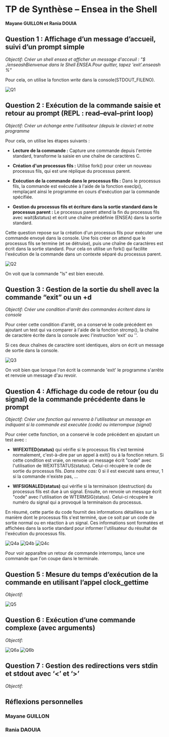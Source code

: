 # TP de Synthèse – Ensea in the Shell

**Mayane GUILLON et Rania DOUIA**

## Question 1 : Affichage d’un message d’accueil, suivi d’un prompt simple
*Objectif: Créer un shell ensea et afficher un message d'acceuil : "$ ./enseashBienvenue dans le Shell ENSEA.Pour quitter, tapez 'exit'.enseash %"*

Pour cela, on utilise la fonction *write* dans la console(STDOUT_FILENO).

![Q1](img/q1shell.png)

## Question 2 : Exécution de la commande saisie et retour au prompt (REPL : read–eval–print loop)
*Objectif: Créer un échange entre l'utilisateur (depuis le clavier) et notre programme*

Pour cela, on utilise les étapes suivants :

* **Lecture de la commande :** Capture une commande depuis l'entrée standard, transforme la saisie en une chaîne de caractères C.

* **Création d'un processus fils :** Utilise fork() pour créer un nouveau processus fils, qui est une réplique du processus parent.

* **Exécution de la commande dans le processus fils :** Dans le processus fils, la commande est exécutée à l'aide de la fonction execlp(), remplaçant ainsi le programme en cours d'exécution par la commande spécifiée.

* **Gestion du processus fils et écriture dans la sortie standard dans le processus parent :** Le processus parent attend la fin du processus fils avec wait(&status) et écrit une chaîne prédéfinie (ENSEA) dans la sortie standard.

Cette question repose sur la création d'un processus fils pour exécuter une commande envoyé dans la console. Une fois créer on attend que le processus fils se termine (et se détruise), puis une chaîne de caractères est écrit dans la sortie standard. Pour cela on utilise un fork() qui facilite l'exécution de la commande dans un contexte séparé du processus parent.

![Q2](img/q2shell.png) 

On voit que la commande "ls" est bien executé.

## Question 3 : Gestion de la sortie du shell avec la commande “exit” ou un <ctrl>+d
*Objectif: Créer une condition d'arrêt des commandes écritent dans la console*

Pour créer cette condition d'arrêt, on a conservé le code précédent en ajoutant un test qui va comparer à l'aide de la fonction strcmp(), la chaîne de caractère écrite dans la console avec l'instruction 'exit' ou ''. 

Si ces deux chaînes de caractère sont identiques, alors on écrit un message de sortie dans la console.

![Q3](img/q3shell.png)

On voit bien que lorsque l'on écrit la commande 'exit' le programme s'arrête et renvoie un message d'au revoir. 

## Question 4 : Affichage du code de retour (ou du signal) de la commande précédente dans le prompt 
*Objectif: Créer une fonction qui renverra à l'utilisateur un message en indiquant si la commande est executée (code) ou interrompue (signal)*

Pour créer cette fonction, on a conservé le code précédent en ajoutant un test avec : 

* **WIFEXITED(status)** qui vérifie si le processus fils s'est terminé normalement, c'est-à-dire par un appel à exit() ou à la fonction return. Si cette condition est vraie, on renvoie un message écrit "code" avec l'utilisation de WEXITSTATUS(status). Celui-ci récupère le code de sortie du processus fils. *Dans notre cas:* 0 si il est executé sans erreur, 1 si la commande n'existe pas, ...

* **WIFSIGNALED(status)** qui vérifie si la terminaison (destruction) du processus fils est due à un signal. Ensuite, on renvoie un message écrit "code" avec l'utilisation de WTERMSIG(status). Celui-ci récupère le numéro du signal qui a provoqué la terminaison du processus. 

En résumé, cette partie du code fournit des informations détaillées sur la manière dont le processus fils s'est terminé, que ce soit par un code de sortie normal ou en réaction à un signal. Ces informations sont formatées et affichées dans la sortie standard pour informer l'utilisateur du résultat de l'exécution du processus fils.

![Q4a](img/q4shell.png)
![Q4b](img/q4terminal1.png)
![Q4c](img/q4Terminal2.png)

Pour voir apparaître un retour de commande interrompu, lance une commande que l'on coupe dans le terminale.

## Question 5 : Mesure du temps d’exécution de la commande en utilisant l’appel clock_gettime 
*Objectif:*

![Q5](img/q5shell.png)
## Question 6 : Exécution d’une commande complexe (avec arguments) 
*Objectif:*

![Q6a](img/q6shell.png)
![Q6b](img/q6debugger.png)
## Question 7 : Gestion des redirections vers stdin et stdout avec ‘<’ et ‘>’ 
*Objectif:*

## Réflexions personnelles
### Mayane GUILLON
### Rania DAOUIA 
